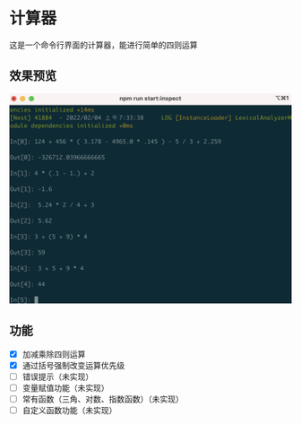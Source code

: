 # 计算器

这是一个命令行界面的计算器，能进行简单的四则运算

## 效果预览

![screenshot](screenshots/1.png "Screenshot")

## 功能

- [x] 加减乘除四则运算
- [x] 通过括号强制改变运算优先级
- [ ] 错误提示（未实现）
- [ ] 变量赋值功能（未实现）
- [ ] 常有函数（三角、对数、指数函数）（未实现）
- [ ] 自定义函数功能（未实现）
